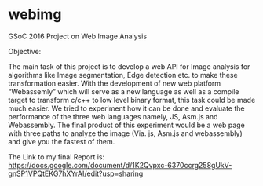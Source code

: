 # webimg
GSoC 2016 Project on Web Image Analysis

Objective:

The main task of this project is to develop a web API for Image analysis for algorithms like Image segmentation, Edge detection etc. to make these transformation easier. With the development of new web platform “Webassemly” which will serve as a new language as well as a compile target to transform c/c++ to low level binary format, this task could be made much easier.  We tried to experiment how it can be done and evaluate the performance of the three web languages namely, JS, Asm.js and Webassembly. The final product of this experiment would be a web page with three paths to analyze the image (Via. js, Asm.js and webassembly) and give you the fastest of them. 

The Link to my final Report is: 
https://docs.google.com/document/d/1K2Qvpxc-6370ccrg258gUkV-gnSP1VPQtEKG7hXYrAI/edit?usp=sharing
